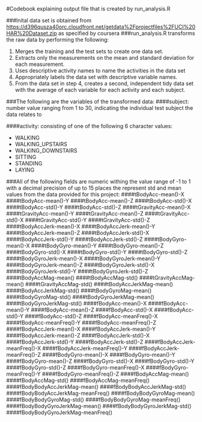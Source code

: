 #Codebook explaining output file that is created by run_analysis.R

###Inital data set is obtained from https://d396qusza40orc.cloudfront.net/getdata%2Fprojectfiles%2FUCI%20HAR%20Dataset.zip as specified by coursera
###run_analysis.R transforms the raw data by performing the following:
1. Merges the training and the test sets to create one data set.
2. Extracts only the measurements on the mean and standard deviation for each measurement.
3. Uses descriptive activity names to name the activities in the data set
4. Appropriately labels the data set with descriptive variable names.
5. From the data set in step 4, creates a second, independent tidy data set with the average of each variable for each activity and each subject.

###The following are the variables of the transformed data:
####subject: number value ranging from 1 to 30, indicating the individual test subject the data relates to


####activity: consisting of one of the following 6 character values:

* WALKING
* WALKING_UPSTAIRS
* WALKING_DOWNSTAIRS
* SITTING
* STANDING
* LAYING


###All of the following fields are numeric withing the value range of -1 to 1 with a decimal precision of up to 15 places the represent std and mean values from the data provided for this project:
####tBodyAcc-mean()-X
####tBodyAcc-mean()-Y
####tBodyAcc-mean()-Z
####tBodyAcc-std()-X
####tBodyAcc-std()-Y
####tBodyAcc-std()-Z
####tGravityAcc-mean()-X
####tGravityAcc-mean()-Y
####tGravityAcc-mean()-Z
####tGravityAcc-std()-X
####tGravityAcc-std()-Y
####tGravityAcc-std()-Z
####tBodyAccJerk-mean()-X
####tBodyAccJerk-mean()-Y
####tBodyAccJerk-mean()-Z
####tBodyAccJerk-std()-X
####tBodyAccJerk-std()-Y
####tBodyAccJerk-std()-Z
####tBodyGyro-mean()-X
####tBodyGyro-mean()-Y
####tBodyGyro-mean()-Z
####tBodyGyro-std()-X
####tBodyGyro-std()-Y
####tBodyGyro-std()-Z
####tBodyGyroJerk-mean()-X
####tBodyGyroJerk-mean()-Y
####tBodyGyroJerk-mean()-Z
####tBodyGyroJerk-std()-X
####tBodyGyroJerk-std()-Y
####tBodyGyroJerk-std()-Z
####tBodyAccMag-mean()
####tBodyAccMag-std()
####tGravityAccMag-mean()
####tGravityAccMag-std()
####tBodyAccJerkMag-mean()
####tBodyAccJerkMag-std()
####tBodyGyroMag-mean()
####tBodyGyroMag-std()
####tBodyGyroJerkMag-mean()
####tBodyGyroJerkMag-std()
####fBodyAcc-mean()-X
####fBodyAcc-mean()-Y
####fBodyAcc-mean()-Z
####fBodyAcc-std()-X
####fBodyAcc-std()-Y
####fBodyAcc-std()-Z
####fBodyAcc-meanFreq()-X
####fBodyAcc-meanFreq()-Y
####fBodyAcc-meanFreq()-Z
####fBodyAccJerk-mean()-X
####fBodyAccJerk-mean()-Y
####fBodyAccJerk-mean()-Z
####fBodyAccJerk-std()-X
####fBodyAccJerk-std()-Y
####fBodyAccJerk-std()-Z
####fBodyAccJerk-meanFreq()-X
####fBodyAccJerk-meanFreq()-Y
####fBodyAccJerk-meanFreq()-Z
####fBodyGyro-mean()-X
####fBodyGyro-mean()-Y
####fBodyGyro-mean()-Z
####fBodyGyro-std()-X
####fBodyGyro-std()-Y
####fBodyGyro-std()-Z
####fBodyGyro-meanFreq()-X
####fBodyGyro-meanFreq()-Y
####fBodyGyro-meanFreq()-Z
####fBodyAccMag-mean()
####fBodyAccMag-std()
####fBodyAccMag-meanFreq()
####fBodyBodyAccJerkMag-mean()
####fBodyBodyAccJerkMag-std()
####fBodyBodyAccJerkMag-meanFreq()
####fBodyBodyGyroMag-mean()
####fBodyBodyGyroMag-std()
####fBodyBodyGyroMag-meanFreq()
####fBodyBodyGyroJerkMag-mean()
####fBodyBodyGyroJerkMag-std()
####fBodyBodyGyroJerkMag-meanFreq()
